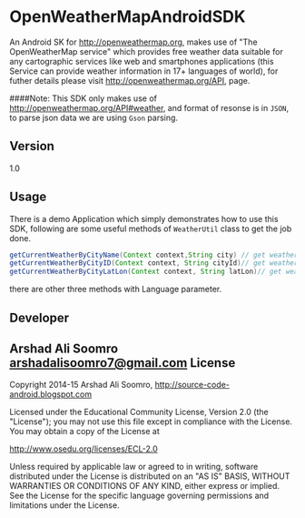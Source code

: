 OpenWeatherMapAndroidSDK
========================

An Android SK for http://openweathermap.org, makes use of "The OpenWeatherMap service" which provides 
free weather data suitable for any cartographic services like web and smartphones applications (this Service can provide weather information in 17+ languages of world), for futher details please visit http://openweathermap.org/API, page.

####Note:
This SDK only makes use of http://openweathermap.org/API#weather, and format of resonse is in ```JSON```, to parse json data we are using ```Gson``` parsing.

Version
----

1.0


Usage
--------------
There is a demo Application which simply demonstrates how to use this SDK, following are some useful methods of 
```WeatherUtil``` class to get the job done.

```java
getCurrentWeatherByCityName(Context context,String city) // get weather info by city name
getCurrentWeatherByCityID(Context context, String cityId)// get weather info by city ID
getCurrentWeatherByCityLatLon(Context context, String latLon)// get weather info by city Geo Position comma seprated values of lat,lon.
```
there are other three methods with Language parameter.

Developer
----
Arshad Ali Soomro arshadalisoomro7@gmail.com
License
----
Copyright 2014-15 Arshad Ali Soomro,
  http://source-code-android.blogspot.com 
  
  Licensed under the
  Educational Community License, Version 2.0 (the "License"); you may
  not use this file except in compliance with the License. You may
  obtain a copy of the License at
 
 http://www.osedu.org/licenses/ECL-2.0

 Unless required by applicable law or agreed to in writing,
 software distributed under the License is distributed on an "AS IS"
 BASIS, WITHOUT WARRANTIES OR CONDITIONS OF ANY KIND, either express
 or implied. See the License for the specific language governing
 permissions and limitations under the License. 
    
